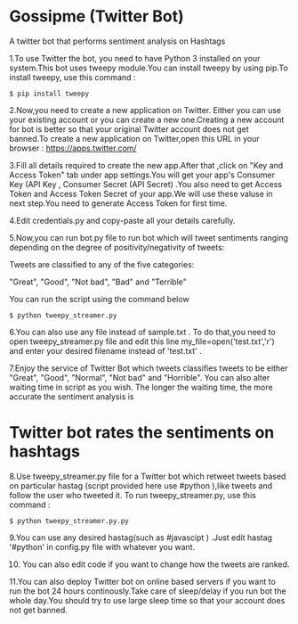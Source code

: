 # Gossipme (Twitter Bot)
A twitter bot that performs sentiment analysis on Hashtags

1.To use Twitter the bot, you need to have Python 3 installed on your system.This bot uses tweepy module.You can install tweepy by using pip.To install tweepy, use this command :

 `$ pip install tweepy`

2.Now,you need to create a new application on Twitter. Either you can use your existing account or you can create a new one.Creating a new account for bot  is better so that your original Twitter account does not get banned.To create a new application on Twitter,open this URL in your browser :
 https://apps.twitter.com/

3.Fill all details required to create the new app.After that ,click on "Key and Access Token" tab under app settings.You will get your app's Consumer Key (API Key , Consumer Secret (API Secret) .You also need to get Access Token and Access Token Secret of your app.We will use these valuse in next step.You need to generate Access Token for first time.

4.Edit credentials.py and copy-paste  all your details carefully.

5.Now,you can run  bot.py file to run bot which will tweet sentiments ranging depending on the degree of positivity/negativity of tweets:

Tweets are classified to any of the five categories:

"Great", "Good", "Not bad", "Bad" and "Terrible"

You can run the script using the command below

 `$ python tweepy_streamer.py` 
 

6.You can also use any file instead of sample.txt . To do that,you need to open tweepy_streamer.py file and edit this line my_file=open('test.txt','r') and enter your desired filename instead of 'test.txt' .

7.Enjoy the service of Twitter Bot which tweets classifies tweets to be either "Great", "Good", "Normal", "Not bad" and "Horrible". You can also alter waiting time in script as you wish. The longer the waiting time, the more accurate the sentiment analysis is

# Twitter bot rates the sentiments on hashtags

8.Use tweepy_streamer.py file for a Twitter bot which retweet tweets based on particular hastag (script provided here use #python ),like tweets and follow the user who tweeted it. To run tweepy_streamer.py, use this command :

`$ python tweepy_streamer.py.py`

9.You can use any desired hastag(such as #javascipt ) .Just edit hastag '#python' in config.py file with whatever you want.

10. You can also edit code if you want to change how the tweets are ranked.

11.You can also deploy Twitter bot on online based servers if you want to run the bot 24 hours continously.Take care of sleep/delay if you run bot the whole day.You should try to use large sleep time so that your account does not get banned.

